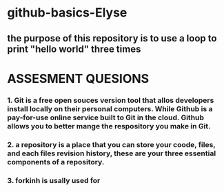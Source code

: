 # github-basics-Elyse

## the purpose of this repository is to use a loop to print "hello world" three times

# ASSESMENT QUESIONS
### 1. Git is a free open souces version tool that allos developers install locally on their personal computers. While Github is a pay-for-use online service built to Git in the cloud. Github allows you to better mange the respository you make in Git. 
### 2. a repository is a place that you can store your coode, files, and each files revision history, these are your  three essential components of a repository.
### 3. forkinh is usally used for 
